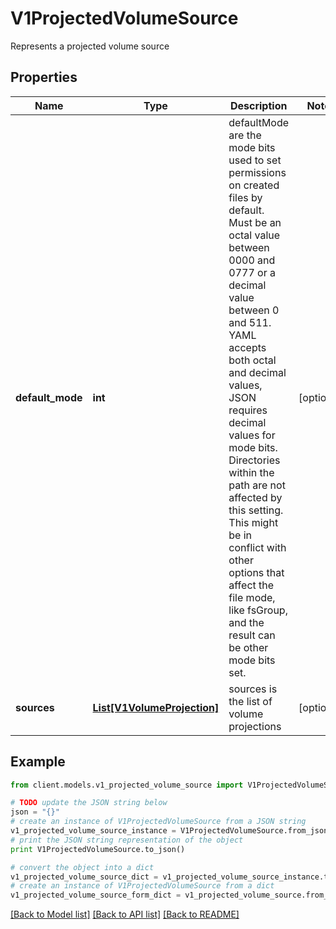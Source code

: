 # V1ProjectedVolumeSource

Represents a projected volume source

## Properties
Name | Type | Description | Notes
------------ | ------------- | ------------- | -------------
**default_mode** | **int** | defaultMode are the mode bits used to set permissions on created files by default. Must be an octal value between 0000 and 0777 or a decimal value between 0 and 511. YAML accepts both octal and decimal values, JSON requires decimal values for mode bits. Directories within the path are not affected by this setting. This might be in conflict with other options that affect the file mode, like fsGroup, and the result can be other mode bits set. | [optional] 
**sources** | [**List[V1VolumeProjection]**](V1VolumeProjection.md) | sources is the list of volume projections | [optional] 

## Example

```python
from client.models.v1_projected_volume_source import V1ProjectedVolumeSource

# TODO update the JSON string below
json = "{}"
# create an instance of V1ProjectedVolumeSource from a JSON string
v1_projected_volume_source_instance = V1ProjectedVolumeSource.from_json(json)
# print the JSON string representation of the object
print V1ProjectedVolumeSource.to_json()

# convert the object into a dict
v1_projected_volume_source_dict = v1_projected_volume_source_instance.to_dict()
# create an instance of V1ProjectedVolumeSource from a dict
v1_projected_volume_source_form_dict = v1_projected_volume_source.from_dict(v1_projected_volume_source_dict)
```
[[Back to Model list]](../README.md#documentation-for-models) [[Back to API list]](../README.md#documentation-for-api-endpoints) [[Back to README]](../README.md)


